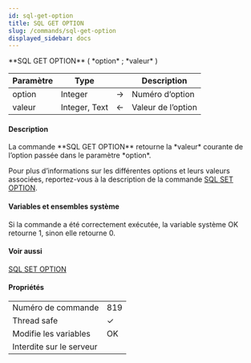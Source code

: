 ```yaml
---
id: sql-get-option
title: SQL GET OPTION
slug: /commands/sql-get-option
displayed_sidebar: docs
---
```


<!--REF #_command_.SQL GET OPTION.Syntax-->**SQL GET OPTION** ( *option* ; *valeur* )<!-- END REF-->
<!--REF #_command_.SQL GET OPTION.Params-->
| Paramètre | Type |  | Description |
| --- | --- | --- | --- |
| option | Integer | &#8594;  | Numéro d’option |
| valeur | Integer, Text | &#8592; | Valeur de l’option |

<!-- END REF-->

#### Description 

<!--REF #_command_.SQL GET OPTION.Summary-->La commande **SQL GET OPTION** retourne la *valeur* courante de l’option passée dans le paramètre *option*.<!-- END REF-->

Pour plus d’informations sur les différentes options et leurs valeurs associées, reportez-vous à la description de la commande [SQL SET OPTION](sql-set-option.md).

#### Variables et ensembles système 

Si la commande a été correctement exécutée, la variable système OK retourne 1, sinon elle retourne 0.

#### Voir aussi 

[SQL SET OPTION](sql-set-option.md)  

#### Propriétés
|  |  |
| --- | --- |
| Numéro de commande | 819 |
| Thread safe | &check; |
| Modifie les variables | OK |
| Interdite sur le serveur ||



